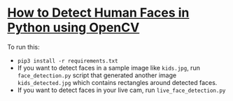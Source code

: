 # [How to Detect Human Faces in Python using OpenCV](https://www.thepythoncode.com/article/detect-faces-opencv-python)

To run this:

- `pip3 install -r requirements.txt`
- If you want to detect faces in a sample image like `kids.jpg`, run `face_detection.py` script that generated another image `kids_detected.jpg` which contains rectangles around detected faces.
- If you want to detect faces in your live cam, run `live_face_detection.py`
